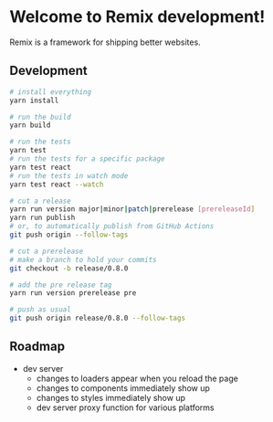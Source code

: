 # Welcome to Remix development!

Remix is a framework for shipping better websites.

## Development

```bash
# install everything
yarn install

# run the build
yarn build

# run the tests
yarn test
# run the tests for a specific package
yarn test react
# run the tests in watch mode
yarn test react --watch

# cut a release
yarn run version major|minor|patch|prerelease [prereleaseId]
yarn run publish
# or, to automatically publish from GitHub Actions
git push origin --follow-tags

# cut a prerelease
# make a branch to hold your commits
git checkout -b release/0.8.0

# add the pre release tag
yarn run version prerelease pre

# push as usual
git push origin release/0.8.0 --follow-tags
```

## Roadmap

- dev server
  - changes to loaders appear when you reload the page
  - changes to components immediately show up
  - changes to styles immediately show up
  - dev server proxy function for various platforms
